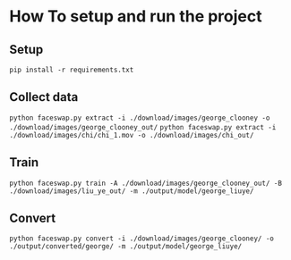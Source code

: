 # How To setup and run the project

## Setup
`pip install -r requirements.txt`

## Collect data
`python faceswap.py extract -i ./download/images/george_clooney -o ./download/images/george_clooney_out/`
`python faceswap.py extract -i ./download/images/chi/chi_1.mov -o ./download/images/chi_out/`

## Train
`python faceswap.py train -A ./download/images/george_clooney_out/ -B ./download/images/liu_ye_out/ -m ./output/model/george_liuye/`

## Convert
`python faceswap.py convert -i ./download/images/george_clooney/ -o ./output/converted/george/ -m ./output/model/george_liuye/`